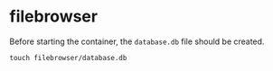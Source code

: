 # filebrowser

Before starting the container, the `database.db` file should be created.

    touch filebrowser/database.db
